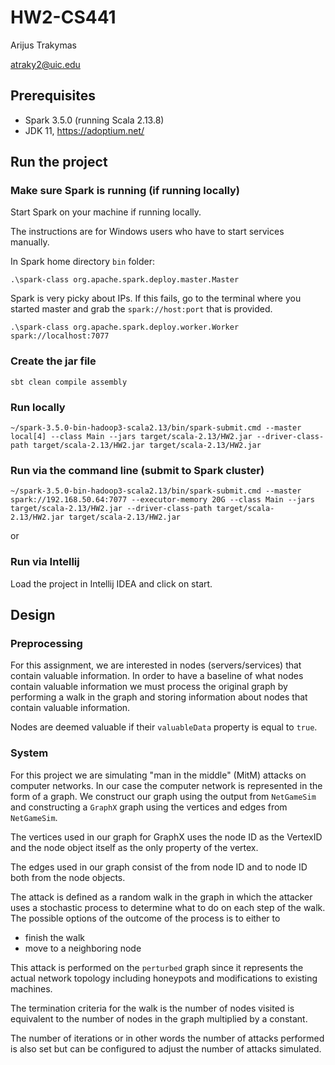 # HW2-CS441
Arijus Trakymas

atraky2@uic.edu

## Prerequisites

- Spark 3.5.0 (running Scala 2.13.8)
- JDK 11, https://adoptium.net/

## Run the project

### Make sure Spark is running (if running locally)
Start Spark on your machine if running locally.

The instructions are for Windows users who have to start
services manually.

In Spark home directory `bin` folder:
```shell
.\spark-class org.apache.spark.deploy.master.Master
```

Spark is very picky about IPs. If this fails, go to the terminal where
you started master and grab the `spark://host:port` that is provided.
```shell
.\spark-class org.apache.spark.deploy.worker.Worker spark://localhost:7077
```

### Create the jar file
```shell
sbt clean compile assembly
```

### Run locally
```shell
~/spark-3.5.0-bin-hadoop3-scala2.13/bin/spark-submit.cmd --master local[4] --class Main --jars target/scala-2.13/HW2.jar --driver-class-path target/scala-2.13/HW2.jar target/scala-2.13/HW2.jar 
```

### Run via the command line (submit to Spark cluster)
```shell
~/spark-3.5.0-bin-hadoop3-scala2.13/bin/spark-submit.cmd --master spark://192.168.50.64:7077 --executor-memory 20G --class Main --jars target/scala-2.13/HW2.jar --driver-class-path target/scala-2.13/HW2.jar target/scala-2.13/HW2.jar 
```

or

### Run via Intellij
Load the project in Intellij IDEA and click on start.

## Design
### Preprocessing
For this assignment, we are interested in nodes (servers/services)
that contain valuable information. In order to have a baseline of
what nodes contain valuable information we must process the original
graph by performing a walk in the graph and storing information
about nodes that contain valuable information.

Nodes are deemed valuable if their `valuableData` property is equal to `true`.

### System
For this project we are simulating "man in the middle" (MitM) attacks on computer
networks. In our case the computer network is represented in the form of a graph.
We construct our graph using the output from `NetGameSim` and constructing a `GraphX`
graph using the vertices and edges from `NetGameSim`.

The vertices used in our graph for GraphX uses the node ID as the VertexID and the
node object itself as the only property of the vertex.

The edges used in our graph consist of the from node ID and to node ID both from
the node objects.

The attack is defined as a random walk in the graph in which the attacker uses a
stochastic process to determine what to do on each step of the walk. The possible
options of the outcome of the process is to either to 
- finish the walk
- move to a neighboring node

This attack is performed on the `perturbed` graph since it represents the actual
network topology including honeypots and modifications to existing machines.

The termination criteria for the walk is the number of nodes visited is equivalent
to the number of nodes in the graph multiplied by a constant.

The number of iterations or in other words the number of attacks performed is also
set but can be configured to adjust the number of attacks simulated.
